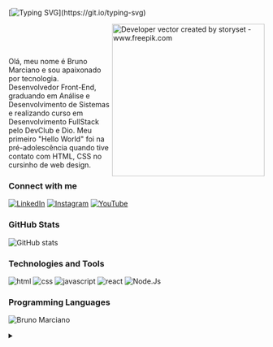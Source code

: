 [![Typing SVG](https://readme-typing-svg.herokuapp.com?font=Fira+Code&weight=300&size=50&duration=4000&pause=1000&color=3ddbf7&center=true&vCenter=true&random=false&width=1000&lines=Seja+bem+vindo!)](https://git.io/typing-svg)

<img align="right" alt="Developer vector created by storyset - www.freepik.com" height="300" src="https://github.com/user-attachments/assets/83b60631-20ad-4a02-b87c-bd1b5018071c">
<br><br><br>

Olá, meu nome é Bruno Marciano e sou apaixonado por tecnologia.
Desenvolvedor Front-End, graduando em Análise e Desenvolvimento de Sistemas e realizando curso em Desenvolvimento FullStack pelo DevClub e Dio. Meu primeiro "Hello World" foi na pré-adolescência quando tive contato com HTML, CSS no cursinho de web design.

### Connect with me
[![LinkedIn](https://img.shields.io/badge/-LinkedIn-000?style=for-the-badge&logo=linkedin&logoColor=3ddbf7&color:FFF)](https://www.linkedin.com/in/elidianaandrade/)
[![Instagram](https://img.shields.io/badge/-Instagram-000?style=for-the-badge&logo=instagram&logoColor=3ddbf7&color:FFF)](https://www.instagram.com/elicosmaker/)
[![YouTube](https://img.shields.io/badge/-YouTube-000?style=for-the-badge&logo=youtube&logoColor=3ddbf7&color:FFF)](https://www.youtube.com/@casalfullstack)

### GitHub Stats

![GitHub stats](https://github-readme-stats-git-masterrstaa-rickstaa.vercel.app/api?username=obrunomarciano&hide_title=true&show_icons=true&include_all_commits=false&count_private=true&line_height=25&hide=issues&bg_color=000&title_color=3ddbf7&&text_color=FFF&border_radius=3&border_color=FFFc&icon_color=3ddbf7&&theme=jolly)
<!--[![Most Used Languages](https://github-readme-stats-git-masterrstaa-rickstaa.vercel.app/api/top-langs/?username=elidianaandrade&line_height=10&card_width=290&layout=compact&hide_title=false&count_private=true&langs_count=5&show_icons=true&title_color=FF00F6&hide=html,css,scss&bg_color=000&text_color=8B8B8B&border_radius=3&border_color=561760&count_private=true)](https://github.com/elidianaandrade/github-readme-stats)-->


### Technologies and Tools

<div align>
<img  src="https://img.shields.io/badge/HTML5-000?style=for-the-badge&logo=html5&logoColor=a821fc" alt="html" />
<img  src="https://img.shields.io/badge/CSS3-000?style=for-the-badge&logo=css3&logoColor=a821fc" alt="css" />
<img  src="https://img.shields.io/badge/JavaScript-000?style=for-the-badge&logo=javascript&logoColor=a821fc" alt="javascript"  />
<img  src="https://img.shields.io/badge/React-000?style=for-the-badge&logo=react&logoColor=a821fc" alt="react" />
<img  src="https://img.shields.io/badge/Node.js-000?style=for-the-badge&logo=node.js&logoColor=a821fc" alt="Node.Js" />

### Programming Languages
![Bruno Marciano](https://github-readme-stats.vercel.app/api/top-langs/?username=obrunomarciano&langs_count=8&theme=dark)

<details align="left">
  <summary></summary> 
 
  - Badges by <a href="https://shields.io/">shields.io</a><br>
  - GitHub Stats by <a href="https://github.com/anuraghazra/github-readme-stats">anuraghazra</a>
  - Developer vector created by <a href="https://www.freepik.com/vectors/developer">storyset - www.freepik.com</a> (edited by author)
 
  <div align="right">Made by <a href="https://github.com/obrunomarciano">BM</a>.</div>

</details>





</div>
